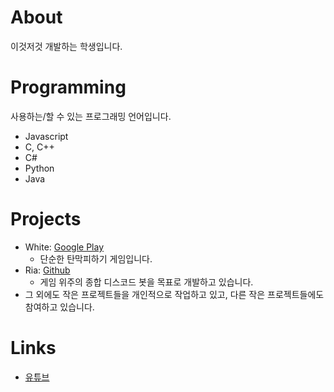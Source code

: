 # About
이것저것 개발하는 학생입니다.  

# Programming
사용하는/할 수 있는 프로그래밍 언어입니다.
- Javascript
- C, C++
- C#
- Python
- Java

# Projects
- White: [Google Play](https://play.google.com/store/apps/details?id=com.arti.white)
  - 단순한 탄막피하기 게임입니다.
- Ria: [Github](https://github.com/artiren012/Ria)
  - 게임 위주의 종합 디스코드 봇을 목표로 개발하고 있습니다.
- 그 외에도 작은 프로젝트들을 개인적으로 작업하고 있고, 다른 작은 프로젝트들에도 참여하고 있습니다.

# Links
- [유튜브](https://youtube.com/@artiren012)
